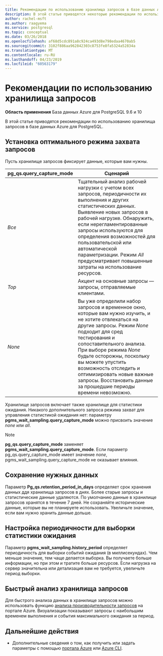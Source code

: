```yaml
---
title: Рекомендации по использованию хранилища запросов в базе данных Azure для PostgreSQL
description: В этой статье приводятся некоторые рекомендации по использованию хранилища запросов в базе данных Azure для PostgreSQL.
author: rachel-msft
ms.author: raagyema
ms.service: postgresql
ms.topic: conceptual
ms.date: 03/26/2018
ms.openlocfilehash: af68d5cdc891a8c924ca493d8e798edaa4670ab5
ms.sourcegitcommit: 3102f886aa962842303c8753fe8fa5324a52834a
ms.translationtype: MT
ms.contentlocale: ru-RU
ms.lasthandoff: 04/23/2019
ms.locfileid: "60563179"
---
```

# <a name="best-practices-for-query-store"></a>Рекомендации по использованию хранилища запросов

**Область применения** База данных Azure для PostgreSQL 9.6 и 10

В этой статье приводятся рекомендации по использованию хранилища запросов в базе данных Azure для PostgreSQL.

## <a name="set-the-optimal-query-capture-mode"></a>Установка оптимального режима захвата запросов
Пусть хранилище запросов фиксирует данные, которые вам нужны. 

|**pg_qs.query_capture_mode** | **Сценарий**|
|---|---|
|_Все_  |Тщательный анализ рабочей нагрузки с учетом всех запросов, периодичности их выполнения и других статистических данных. Выявление новых запросов в рабочей нагрузке. Обнаружить, если нерегламентированные запросы используются для определения возможностей для пользовательской или автоматической параметризации. Режим _All_ предусматривает повышенные затраты на использование ресурсов. |
|_Top_  |Акцент на основные запросы — запросы, отправляемые клиентами.
|_None_ |Вы уже определили набор запросов и временное окно, которые вам нужно изучить, и не хотите отвлекаться на другие запросы. Режим _None_ подходит для сред тестирования и сопоставительного анализа. При выборе режима _None_ будьте осторожны, поскольку вы можете упустить возможность отследить и оптимизировать новые важные запросы. Восстановить данные за прошедшие периоды времени невозможно. |

Хранилище запросов включает также хранилище для статистики ожидания. Никакого дополнительного запроса режима захват для управления статистикой ожидания нет: параметру **pgms_wait_sampling.query_capture_mode** можно присвоить значение _none_ или _all_. 

> [!NOTE] 
> **pg_qs.query_capture_mode** заменяет **pgms_wait_sampling.query_capture_mode**. Если параметр pg_qs.query_capture_mode имеет значение _none_, pgms_wait_sampling.query_capture_mode не оказывает влияния. 


## <a name="keep-the-data-you-need"></a>Сохранение нужных данных
Параметр **Pg_qs.retention_period_in_days** определяет срок хранения данных ддя хранилища запросов в днях. Более старые запросы и статистические данные удаляются. По умолчанию данные в хранилище запросов хранятся в течение 7 дней. Не сохраняйте исторические данные, которые вы не планируете использовать. Увеличьте значение, если вам нужно хранить данные дольше.


## <a name="set-the-frequency-of-wait-stats-sampling"></a>Настройка периодичности для выборки статистики ожидания 
Параметр **pgms_wait_sampling.history_period** определяет периодичность для выборки событий ожидания (в миллисекундах). Чем меньше значение, тем чаще делается выборка. Вы получаете больше информации, но при этом и тратите больше ресурсов. Если нагрузка на сервер значительна или детализация вам не требуется, увеличьте период выборки.


## <a name="get-quick-insights-into-query-store"></a>Быстрый анализ хранилища запросов
Для быстрого анализа данных в хранилище запросов можно использовать функцию [анализа производительности запросов](concepts-query-performance-insight.md) на портале Azure. Визуализации показывают запросы с наибольшим временем выполнения и события максимального ожидания за период.

## <a name="next-steps"></a>Дальнейшие действия
- Дополнительные сведения о том, как получить или задать параметры с помощью [портала Azure](howto-configure-server-parameters-using-portal.md) или [Azure CLI](howto-configure-server-parameters-using-cli.md).